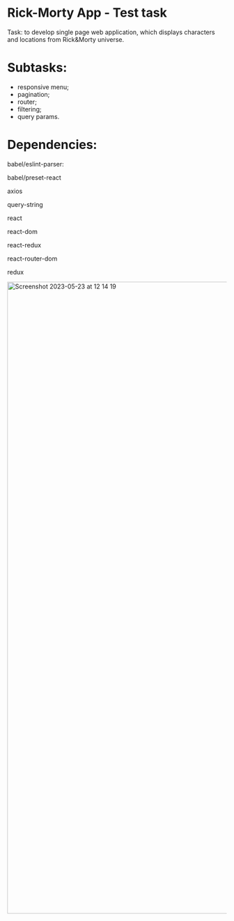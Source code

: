 # Rick-Morty App - Test task

Task: to develop single page web application, which displays characters and locations from Rick&Morty universe. 

# Subtasks: 
- responsive menu;
- pagination;
- router;
- filtering;
- query params.

# Dependencies:

babel/eslint-parser:

babel/preset-react
    
axios
    
query-string
    
react
    
react-dom
    
react-redux
    
react-router-dom
    
redux


<img width="1451" alt="Screenshot 2023-05-23 at 12 14 19" src="https://github.com/kurylko/Rick-Morty/src/assets/rick.png">
